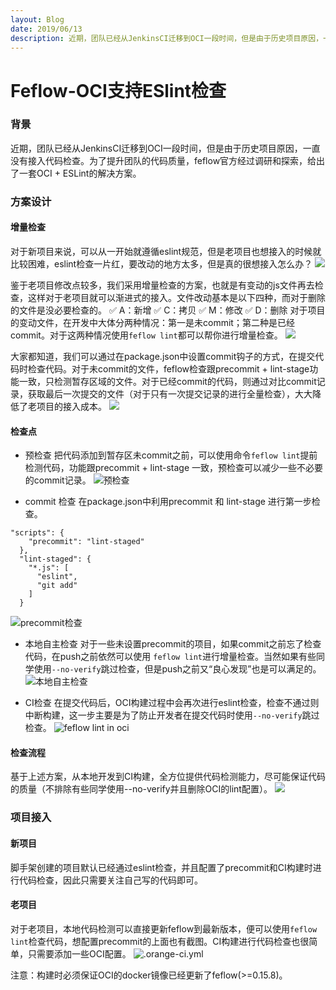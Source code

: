 ```yaml
---
layout: Blog
date: 2019/06/13
description: 近期，团队已经从JenkinsCI迁移到OCI一段时间，但是由于历史项目原因，一直没有接入代码检查。为了提升团队的代码质量，feflow官方经过调研和探索，给出了一套OCI + ESLint的解决方案。
---
```


# Feflow-OCI支持ESlint检查

### 背景
近期，团队已经从JenkinsCI迁移到OCI一段时间，但是由于历史项目原因，一直没有接入代码检查。为了提升团队的代码质量，feflow官方经过调研和探索，给出了一套OCI + ESLint的解决方案。

### 方案设计
#### 增量检查

对于新项目来说，可以从一开始就遵循eslint规范，但是老项目也想接入的时候就比较困难，eslint检查一片红，要改动的地方太多，但是真的很想接入怎么办？
![](http://km.oa.com/files/photos/pictures//20190530//1559217319_27.png)

鉴于老项目修改点较多，我们采用增量检查的方案，也就是有变动的js文件再去检查，这样对于老项目就可以渐进式的接入。文件改动基本是以下四种，而对于删除的文件是没必要检查的。
:white_check_mark: A：新增
:white_check_mark: C：拷贝
:white_check_mark: M：修改
:white_check_mark: D：删除
对于项目的变动文件，在开发中大体分两种情况：第一是未commit；第二种是已经commit。对于这两种情况使用```feflow lint```都可以帮你进行增量检查。
![](http://km.oa.com/files/photos/pictures//20190530//1559221989_26.png)

大家都知道，我们可以通过在package.json中设置commit钩子的方式，在提交代码时检查代码。对于未commit的文件，feflow检查跟precommit + lint-stage功能一致，只检测暂存区域的文件。对于已经commit的代码，则通过对比commit记录，获取最后一次提交的文件（对于只有一次提交记录的进行全量检查），大大降低了老项目的接入成本。
![](http://km.oa.com/files/photos/pictures//20190530//1559217805_66.png)


#### 检查点

- 预检查
把代码添加到暂存区未commit之前，可以使用命令```feflow lint```提前检测代码，功能跟precommit + lint-stage 一致，预检查可以减少一些不必要的commit记录。
![预检查](http://km.oa.com/files/photos/pictures//20190530//1559219680_99.png)

- commit 检查
在package.json中利用precommit 和 lint-stage 进行第一步检查。
```
"scripts": {
    "precommit": "lint-staged"
  },
  "lint-staged": {
    "*.js": [
      "eslint",
      "git add"
    ]
  }
```
![precommit检查](http://km.oa.com/files/photos/pictures//20190530//1559219729_48.png)

- 本地自主检查
对于一些未设置precommit的项目，如果commit之前忘了检查代码，在push之前依然可以使用 ``` feflow lint ```进行增量检查。当然如果有些同学使用```--no-verify```跳过检查，但是push之前又“良心发现”也是可以满足的。
![本地自主检查](http://km.oa.com/files/photos/pictures//20190530//1559219783_84.png)

- CI检查
在提交代码后，OCI构建过程中会再次进行eslint检查，检查不通过则中断构建，这一步主要是为了防止开发者在提交代码时使用```--no-verify```跳过检查。
![feflow lint in oci](http://km.oa.com/files/photos/pictures//20190530//1559216887_2.png)

#### 检查流程
基于上述方案，从本地开发到CI构建，全方位提供代码检测能力，尽可能保证代码的质量（不排除有些同学使用--no-verify并且删除OCI的lint配置）。
![](http://km.oa.com/files/photos/pictures//20190530//1559220809_95.png)

### 项目接入

#### 新项目
脚手架创建的项目默认已经通过eslint检查，并且配置了precommit和CI构建时进行代码检查，因此只需要关注自己写的代码即可。

#### 老项目
对于老项目，本地代码检测可以直接更新feflow到最新版本，便可以使用```feflow lint```检查代码，想配置precommit的上面也有截图。CI构建进行代码检查也很简单，只需要添加一些OCI配置。
![.orange-ci.yml](http://km.oa.com/files/photos/pictures//20190530//1559221415_27.png)

注意：构建时必须保证OCI的docker镜像已经更新了feflow(>=0.15.8)。
